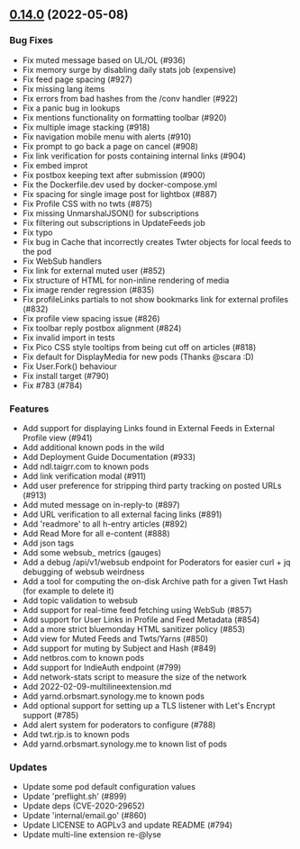
<a name="0.14.0"></a>
## [0.14.0](https://git.mills.io/yarnsocial/yarn/compare/0.13.0...0.14.0) (2022-05-08)

### Bug Fixes

* Fix muted message based on UL/OL (#936)
* Fix memory surge by disabling daily stats job (expensive)
* Fix feed page spacing (#927)
* Fix missing lang items
* Fix errors from bad hashes from the /conv handler (#922)
* Fix a panic bug in lookups
* Fix mentions functionality on formatting toolbar (#920)
* Fix multiple image stacking (#918)
* Fix navigation mobile menu with alerts (#910)
* Fix prompt to go back a page on cancel (#908)
* Fix link verification for posts containing internal links (#904)
* Fix embed improt
* Fix postbox keeping text after submission (#900)
* Fix the Dockerfile.dev used by docker-compose.yml
* Fix spacing for single image post for lightbox (#887)
* Fix Profile CSS with no twts (#875)
* Fix missing UnmarshalJSON() for subscriptions
* Fix filtering out subscriptions in UpdateFeeds job
* Fix typo
* Fix bug in Cache that incorrectly creates Twter objects for local feeds to the pod
* Fix WebSub handlers
* Fix link for external muted user (#852)
* Fix structure of HTML for non-inline rendering of media
* Fix image render regression (#835)
* Fix profileLinks partials to not show bookmarks link for external profiles (#832)
* Fix profile view spacing issue (#826)
* Fix toolbar reply postbox alignment (#824)
* Fix invalid import in tests
* Fix Pico CSS style tooltips from being cut off on articles (#818)
* Fix default for DisplayMedia for new pods (Thanks @scara :D)
* Fix User.Fork() behaviour
* Fix install target (#790)
* Fix #783 (#784)

### Features

* Add support for displaying Links found in External Feeds in External Profile view (#941)
* Add additional known pods in the wild
* Add Deployment Guide Documentation (#933)
* Add ndl.taigrr.com to known pods
* Add link verification modal (#911)
* Add user preference for stripping third party tracking on posted URLs (#913)
* Add muted message on in-reply-to (#897)
* Add URL verification to all external facing links (#891)
* Add 'readmore' to all h-entry articles (#892)
* Add Read More for all e-content (#888)
* Add json tags
* Add some websub_ metrics (gauges)
* Add a debug /api/v1/websub endpoint for Poderators for easier curl + jq debugging of websub weirdness
* Add a tool for computing the on-disk Archive path for a given Twt Hash (for example to delete it)
* Add topic validation to websub
* Add support for real-time feed fetching using WebSub (#857)
* Add support for User Links in Profile and Feed Metadata (#854)
* Add a more strict bluemonday HTML sanitizer policy (#853)
* Add view for Muted Feeds and Twts/Yarns (#850)
* Add support for muting by Subject and Hash (#849)
* Add netbros.com to known pods
* Add support for IndieAuth endpoint (#799)
* Add network-stats script to measure the size of the network
* Add 2022-02-09-multilineextension.md
* Add yarnd.orbsmart.synology.me to known pods
* Add optional support for setting up a TLS listener with Let's Encrypt support (#785)
* Add alert system for poderators to configure (#788)
* Add twt.rjp.is to known pods
* Add yarnd.orbsmart.synology.me to known list of pods

### Updates

* Update some pod default configuration values
* Update 'preflight.sh' (#899)
* Update deps (CVE-2020-29652)
* Update 'internal/email.go' (#860)
* Update LICENSE to AGPLv3 and update README (#794)
* Update multi-line extension re-@lyse

